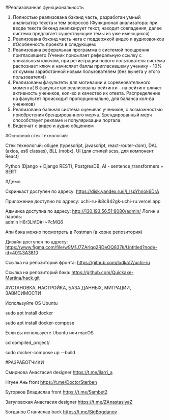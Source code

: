 #Реализованная функциональность
1) Полностью реализована бэкэнд часть, разработан умный анализатор текста и тем вопросов
   (Функционал анализатора: при вводе текста бекенд анализирует текст, находит совпадения, далее система предлагает существующие темы из уже
   имеющихся)
2) Реализована бэкэнд часть чата с поддержкой видео и аудиозвонков
#Особенность проекта в следующем:
1) Реализована реферальная программа с системой поощрения пригласившего (Ученик присылает реферальную ссылку с уникальным ключом, при регистрации нового пользователя система распознает ключ и начисляет баллы пригласившему ученику - 10% от суммы заработанной новым пользователем (без вычета у этого пользователя))
2) Реализованы факультеты для мотивации и соревновательного момента( В факультетах реализованы рейтинги - на рейтинг влияет активность учеников, кол-во и качество их ответа. Распределение на факультет происходит пропорционально, для баланса кол-ва учеников)
3) Реализована бальная система оценивая учеников, с возможностью приобретения брендированного
   мерча. Брендированный мерч способствует рекламе и популяризации портала.
5) Видеочат с видео и аудио общением

#Основной стек технологий:

Стек технологий: общее (typescript, javascript, react-router-dom), DAL (axios, es6 classes), BLL (mobx), UI (для стилей scss, для компонент React)

Python (Django + Django REST), PostgresDB, AI - sentence_transformers + BERT

#Демо

Скринкаст доступен по адресу: https://disk.yandex.ru/i/j_IspYhnok6DrA

Приложение доступно по адресу: uchi-ru-ik8c842gk-uchi-ru.vercel.app

Админка доступна по адресу: http://130.193.56.51:8080/admin/
Логин и пароль:  
admin
H6r3Lh\D#-~PcMQ6

Апи бэка можно посмотреть в Postman (в корне репозитория)

Дизайн доступен по адресу: https://www.figma.com/file/w9M1J7ZArlqg2RDeOQ837k/Untitled?node-id=40%3A3810

Ссылка на репозиторий фронта: https://github.com/lodka17/uchi-ru

Ссылка на репозиторий бэка: https://github.com/Quickaxe-Martina/hack.git

#УСТАНОВКА, НАСТРОЙКА, БАЗА ДАННЫХ, МИГРАЦИИ, ЗАВИСИМОСТИ

Используйте OS Ubuntu

sudo apt install docker

sudo apt install docker-compose

Если вы используете Ubuntu или macOS

cd compiled_project/

sudo docker-compose up --build


#РАЗРАБОТЧИКИ

Смирнова Анастасия designer https://t.me/ilarri_a

Нгуен Ань front https://t.me/DoctorSterben

Бугорков Владислав front https://t.me/Sambet2

Затуловская Анастасия designer https://t.me/ZAnastasiyaZ

Богданов Станислав back https://t.me/SigBogdanov 
 
 